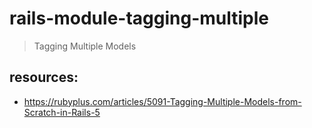 # rails-module-tagging-multiple
> Tagging Multiple Models

## resources:
+ https://rubyplus.com/articles/5091-Tagging-Multiple-Models-from-Scratch-in-Rails-5